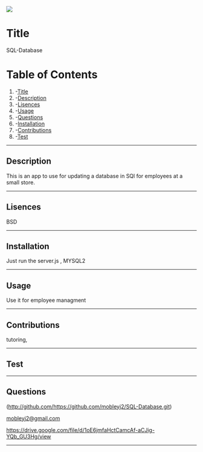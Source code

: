 ![](https://img.shields.io/badge/License-MIT-yellow.svg)
# Title
  SQL-Database 
  
# Table of Contents
 1. -[Title](#title)
 2. -[Description](#description)
 3. -[Lisences](#lisences)
 4. -[Usage](#usage)
 5. -[Questions](#questions)
 6. -[Installation](#installation)
 7. -[Contributions](#contributions)
 8. -[Test](#test)

---

## Description
  This is an app to use for updating a database in SQl for employees at a small store.

---

## Lisences
  BSD

---

## Installation
  Just run the server.js , MYSQL2 

---

## Usage
  Use it for employee managment

---

## Contributions
  tutoring,

---

## Test
  

---

## Questions
  

  
  (http://github.com/https://github.com/mobleyj2/SQL-Database.git)

  mobleyj2@gmail.com

  https://drive.google.com/file/d/1oE6jmfaHctCamcAf-aCJig-YQb_GU3Hg/view

---



